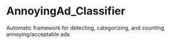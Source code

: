 # AnnoyingAd_Classifier
Automatic framework for detecting, categorizing, and counting annoying/acceptable ads

